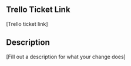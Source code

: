 ## Trello Ticket Link

[Trello ticket link]

## Description

[Fill out a description for what your change does]
